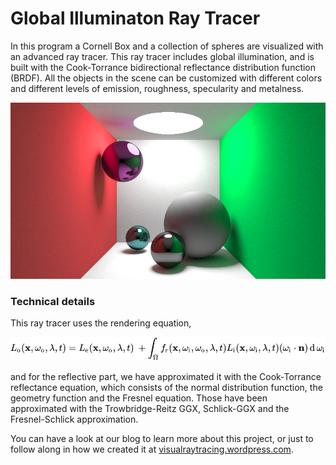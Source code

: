 # Global Illuminaton Ray Tracer
In this program a Cornell Box and a collection of spheres are visualized with an advanced ray tracer. This ray tracer includes global illumination, and is built with the Cook-Torrance bidirectional reflectance distribution function (BRDF). All the objects in the scene can be customized with different colors and different levels of emission, roughness, specularity and metalness.

![Image 1](render1.png)
 
### Technical details
This ray tracer uses the rendering equation,

![Image 1](equation.svg)

and for the reflective part, we have approximated it with the Cook-Torrance reflectance equation, which consists of the normal distribution function, the geometry function and the Fresnel equation. Those have been approximated with the Trowbridge-Reitz GGX, Schlick-GGX and the Fresnel-Schlick approximation.

You can have a look at our blog to learn more about this project, or just to follow along in how we created it at [visualraytracing.wordpress.com](https://visualraytracing.wordpress.com/).